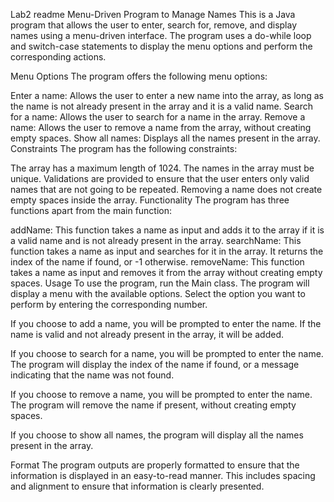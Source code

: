 Lab2
readme 
Menu-Driven Program to Manage Names
This is a Java program that allows the user to enter, search for, remove, and display names using a menu-driven interface. The program uses a do-while loop and switch-case statements to display the menu options and perform the corresponding actions.

Menu Options
The program offers the following menu options:

Enter a name: Allows the user to enter a new name into the array, as long as the name is not already present in the array and it is a valid name.
Search for a name: Allows the user to search for a name in the array.
Remove a name: Allows the user to remove a name from the array, without creating empty spaces.
Show all names: Displays all the names present in the array.
Constraints
The program has the following constraints:

The array has a maximum length of 1024.
The names in the array must be unique.
Validations are provided to ensure that the user enters only valid names that are not going to be repeated.
Removing a name does not create empty spaces inside the array.
Functionality
The program has three functions apart from the main function:

addName: This function takes a name as input and adds it to the array if it is a valid name and is not already present in the array.
searchName: This function takes a name as input and searches for it in the array. It returns the index of the name if found, or -1 otherwise.
removeName: This function takes a name as input and removes it from the array without creating empty spaces.
Usage
To use the program, run the Main class. The program will display a menu with the available options. Select the option you want to perform by entering the corresponding number.

If you choose to add a name, you will be prompted to enter the name. If the name is valid and not already present in the array, it will be added.

If you choose to search for a name, you will be prompted to enter the name. The program will display the index of the name if found, or a message indicating that the name was not found.

If you choose to remove a name, you will be prompted to enter the name. The program will remove the name if present, without creating empty spaces.

If you choose to show all names, the program will display all the names present in the array.

Format
The program outputs are properly formatted to ensure that the information is displayed in an easy-to-read manner. This includes spacing and alignment to ensure that information is clearly presented.
